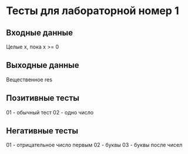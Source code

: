 # Тесты для лабораторной номер 1

## Входные данные
Целые x, пока x >= 0

## Выходные данные
Вещественное res

## Позитивные тесты
01 - обычный тест
02 - одно число



## Негативные тесты
01 - отрицательное число первым
02 - буквы
03 - буквы после чисел
